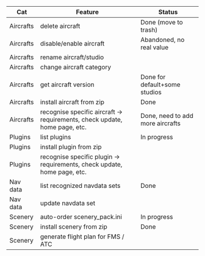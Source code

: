 
|Cat|Feature|Status
|---|---|---
|Aircrafts|delete aircraft|Done (move to trash)
|Aircrafts|disable/enable aircraft|Abandoned, no real value
|Aircrafts|rename aircraft/studio
|Aircrafts|change aircraft category
|Aircrafts|get aircraft version|Done for default+some studios
|Aircrafts|install aircraft from zip|Done
|Aircrafts|recognise specific aircraft -> requirements, check update, home page, etc.|Done, need to add more aircrafts
|Plugins|list plugins|In progress
|Plugins|install plugin from zip
|Plugins|recognise specific plugin -> requirements, check update, home page, etc.
|Nav data|list recognized navdata sets|Done
|Nav data|update navdata set
|Scenery|auto-order scenery_pack.ini|In progress
|Scenery|install scenery from zip|Done
|Scenery|generate flight plan for FMS / ATC
